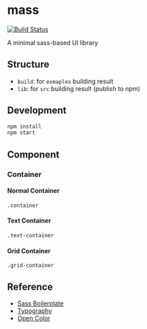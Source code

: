 # mass

[![Build Status](https://travis-ci.org/sabertazimi/mass.svg?branch=master)](https://travis-ci.org/sabertazimi/mass)

A minimal sass-based UI library

## Structure

- `build`: for `exmaples` building result
- `lib`: for `src` building result (publish to npm)

## Development

```bash
npm install
npm start
```

## Component

### Container

#### Normal Container

`.container`

#### Text Container

`.text-container`

#### Grid Container

`.grid-container`

## Reference

- [Sass Boilerplate](https://github.com/HugoGiraudel/sass-boilerplate)
- [Typography](https://medium.com/codyhouse/create-your-design-system-part-1-typography-7c630d9092bd)
- [Open Color](https://yeun.github.io/open-color)

